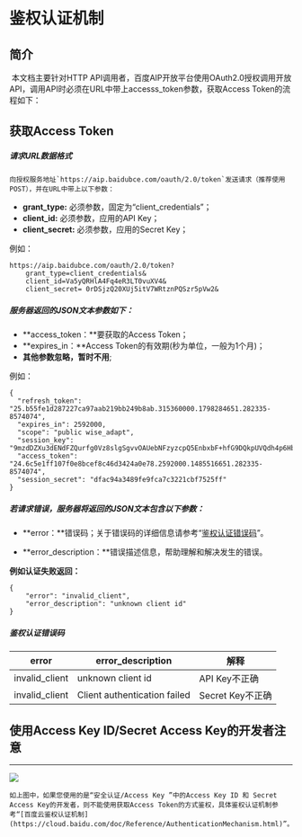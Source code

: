 # 鉴权认证机制

## 简介

​	本文档主要针对HTTP API调用者，百度AIP开放平台使用OAuth2.0授权调用开放API，调用API时必须在URL中带上accesss_token参数，获取Access Token的流程如下：

## 获取Access Token

##### 请求URL数据格式

 	向授权服务地址`https://aip.baidubce.com/oauth/2.0/token`发送请求（推荐使用POST），并在URL中带上以下参数：

* **grant_type:**     必须参数，固定为“client_credentials”；
* **client_id:**         必须参数，应用的API Key；
* **client_secret:**  必须参数，应用的Secret Key；

例如：

```
https://aip.baidubce.com/oauth/2.0/token?
    grant_type=client_credentials&
    client_id=Va5yQRHlA4Fq4eR3LT0vuXV4&
    client_secret= 0rDSjzQ20XUj5itV7WRtznPQSzr5pVw2&
```

##### 服务器返回的JSON文本参数如下：

- **access_token：**要获取的Access Token；
- **expires_in：**Access Token的有效期(秒为单位，一般为1个月)；
- **其他参数忽略，暂时不用**;

例如：

```
{
  "refresh_token": "25.b55fe1d287227ca97aab219bb249b8ab.315360000.1798284651.282335-8574074",
  "expires_in": 2592000,
  "scope": "public wise_adapt",
  "session_key": "9mzdDZXu3dENdFZQurfg0Vz8slgSgvvOAUebNFzyzcpQ5EnbxbF+hfG9DQkpUVQdh4p6HbQcAiz5RmuBAja1JJGgIdJI",
  "access_token": "24.6c5e1ff107f0e8bcef8c46d3424a0e78.2592000.1485516651.282335-8574074",
  "session_secret": "dfac94a3489fe9fca7c3221cbf7525ff"
}
```

##### 若请求错误，服务器将返回的JSON文本包含以下参数：

* **error：**错误码；关于错误码的详细信息请参考“[鉴权认证错误码](#####鉴权认证错误码)”。

- **error_description：**错误描述信息，帮助理解和解决发生的错误。



**例如认证失败返回：**

```
{
    "error": "invalid_client",
    "error_description": "unknown client id"
}
```

##### 鉴权认证错误码

| error          | error_description            | 解释            |
| -------------- | ---------------------------- | ------------- |
| invalid_client | unknown client id            | API Key不正确    |
| invalid_client | Client authentication failed | Secret Key不正确 |



## 使用Access Key ID/Secret Access Key的开发者注意

***

![](bce-ak-sk.png)

 	如上图中，如果您使用的是“安全认证/Access Key ”中的Access Key ID 和 Secret Access Key的开发者，则不能使用获取Access Token的方式鉴权，具体鉴权认证机制参考“[百度云鉴权认证机制](https://cloud.baidu.com/doc/Reference/AuthenticationMechanism.html)”。



